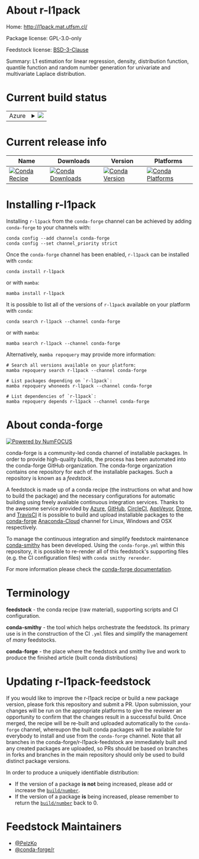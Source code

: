 About r-l1pack
==============

Home: http://l1pack.mat.utfsm.cl/

Package license: GPL-3.0-only

Feedstock license: [BSD-3-Clause](https://github.com/conda-forge/r-l1pack-feedstock/blob/main/LICENSE.txt)

Summary: L1 estimation for linear regression, density, distribution function, quantile function and random number generation for univariate and multivariate Laplace distribution.

Current build status
====================


<table>
    
  <tr>
    <td>Azure</td>
    <td>
      <details>
        <summary>
          <a href="https://dev.azure.com/conda-forge/feedstock-builds/_build/latest?definitionId=14003&branchName=main">
            <img src="https://dev.azure.com/conda-forge/feedstock-builds/_apis/build/status/r-l1pack-feedstock?branchName=main">
          </a>
        </summary>
        <table>
          <thead><tr><th>Variant</th><th>Status</th></tr></thead>
          <tbody><tr>
              <td>linux_64_r_base4.0</td>
              <td>
                <a href="https://dev.azure.com/conda-forge/feedstock-builds/_build/latest?definitionId=14003&branchName=main">
                  <img src="https://dev.azure.com/conda-forge/feedstock-builds/_apis/build/status/r-l1pack-feedstock?branchName=main&jobName=linux&configuration=linux_64_r_base4.0" alt="variant">
                </a>
              </td>
            </tr><tr>
              <td>linux_64_r_base4.1</td>
              <td>
                <a href="https://dev.azure.com/conda-forge/feedstock-builds/_build/latest?definitionId=14003&branchName=main">
                  <img src="https://dev.azure.com/conda-forge/feedstock-builds/_apis/build/status/r-l1pack-feedstock?branchName=main&jobName=linux&configuration=linux_64_r_base4.1" alt="variant">
                </a>
              </td>
            </tr><tr>
              <td>osx_64_r_base4.0</td>
              <td>
                <a href="https://dev.azure.com/conda-forge/feedstock-builds/_build/latest?definitionId=14003&branchName=main">
                  <img src="https://dev.azure.com/conda-forge/feedstock-builds/_apis/build/status/r-l1pack-feedstock?branchName=main&jobName=osx&configuration=osx_64_r_base4.0" alt="variant">
                </a>
              </td>
            </tr><tr>
              <td>osx_64_r_base4.1</td>
              <td>
                <a href="https://dev.azure.com/conda-forge/feedstock-builds/_build/latest?definitionId=14003&branchName=main">
                  <img src="https://dev.azure.com/conda-forge/feedstock-builds/_apis/build/status/r-l1pack-feedstock?branchName=main&jobName=osx&configuration=osx_64_r_base4.1" alt="variant">
                </a>
              </td>
            </tr><tr>
              <td>win_64_r_base4.0</td>
              <td>
                <a href="https://dev.azure.com/conda-forge/feedstock-builds/_build/latest?definitionId=14003&branchName=main">
                  <img src="https://dev.azure.com/conda-forge/feedstock-builds/_apis/build/status/r-l1pack-feedstock?branchName=main&jobName=win&configuration=win_64_r_base4.0" alt="variant">
                </a>
              </td>
            </tr><tr>
              <td>win_64_r_base4.1</td>
              <td>
                <a href="https://dev.azure.com/conda-forge/feedstock-builds/_build/latest?definitionId=14003&branchName=main">
                  <img src="https://dev.azure.com/conda-forge/feedstock-builds/_apis/build/status/r-l1pack-feedstock?branchName=main&jobName=win&configuration=win_64_r_base4.1" alt="variant">
                </a>
              </td>
            </tr>
          </tbody>
        </table>
      </details>
    </td>
  </tr>
</table>

Current release info
====================

| Name | Downloads | Version | Platforms |
| --- | --- | --- | --- |
| [![Conda Recipe](https://img.shields.io/badge/recipe-r--l1pack-green.svg)](https://anaconda.org/conda-forge/r-l1pack) | [![Conda Downloads](https://img.shields.io/conda/dn/conda-forge/r-l1pack.svg)](https://anaconda.org/conda-forge/r-l1pack) | [![Conda Version](https://img.shields.io/conda/vn/conda-forge/r-l1pack.svg)](https://anaconda.org/conda-forge/r-l1pack) | [![Conda Platforms](https://img.shields.io/conda/pn/conda-forge/r-l1pack.svg)](https://anaconda.org/conda-forge/r-l1pack) |

Installing r-l1pack
===================

Installing `r-l1pack` from the `conda-forge` channel can be achieved by adding `conda-forge` to your channels with:

```
conda config --add channels conda-forge
conda config --set channel_priority strict
```

Once the `conda-forge` channel has been enabled, `r-l1pack` can be installed with `conda`:

```
conda install r-l1pack
```

or with `mamba`:

```
mamba install r-l1pack
```

It is possible to list all of the versions of `r-l1pack` available on your platform with `conda`:

```
conda search r-l1pack --channel conda-forge
```

or with `mamba`:

```
mamba search r-l1pack --channel conda-forge
```

Alternatively, `mamba repoquery` may provide more information:

```
# Search all versions available on your platform:
mamba repoquery search r-l1pack --channel conda-forge

# List packages depending on `r-l1pack`:
mamba repoquery whoneeds r-l1pack --channel conda-forge

# List dependencies of `r-l1pack`:
mamba repoquery depends r-l1pack --channel conda-forge
```


About conda-forge
=================

[![Powered by
NumFOCUS](https://img.shields.io/badge/powered%20by-NumFOCUS-orange.svg?style=flat&colorA=E1523D&colorB=007D8A)](https://numfocus.org)

conda-forge is a community-led conda channel of installable packages.
In order to provide high-quality builds, the process has been automated into the
conda-forge GitHub organization. The conda-forge organization contains one repository
for each of the installable packages. Such a repository is known as a *feedstock*.

A feedstock is made up of a conda recipe (the instructions on what and how to build
the package) and the necessary configurations for automatic building using freely
available continuous integration services. Thanks to the awesome service provided by
[Azure](https://azure.microsoft.com/en-us/services/devops/), [GitHub](https://github.com/),
[CircleCI](https://circleci.com/), [AppVeyor](https://www.appveyor.com/),
[Drone](https://cloud.drone.io/welcome), and [TravisCI](https://travis-ci.com/)
it is possible to build and upload installable packages to the
[conda-forge](https://anaconda.org/conda-forge) [Anaconda-Cloud](https://anaconda.org/)
channel for Linux, Windows and OSX respectively.

To manage the continuous integration and simplify feedstock maintenance
[conda-smithy](https://github.com/conda-forge/conda-smithy) has been developed.
Using the ``conda-forge.yml`` within this repository, it is possible to re-render all of
this feedstock's supporting files (e.g. the CI configuration files) with ``conda smithy rerender``.

For more information please check the [conda-forge documentation](https://conda-forge.org/docs/).

Terminology
===========

**feedstock** - the conda recipe (raw material), supporting scripts and CI configuration.

**conda-smithy** - the tool which helps orchestrate the feedstock.
                   Its primary use is in the construction of the CI ``.yml`` files
                   and simplify the management of *many* feedstocks.

**conda-forge** - the place where the feedstock and smithy live and work to
                  produce the finished article (built conda distributions)


Updating r-l1pack-feedstock
===========================

If you would like to improve the r-l1pack recipe or build a new
package version, please fork this repository and submit a PR. Upon submission,
your changes will be run on the appropriate platforms to give the reviewer an
opportunity to confirm that the changes result in a successful build. Once
merged, the recipe will be re-built and uploaded automatically to the
`conda-forge` channel, whereupon the built conda packages will be available for
everybody to install and use from the `conda-forge` channel.
Note that all branches in the conda-forge/r-l1pack-feedstock are
immediately built and any created packages are uploaded, so PRs should be based
on branches in forks and branches in the main repository should only be used to
build distinct package versions.

In order to produce a uniquely identifiable distribution:
 * If the version of a package **is not** being increased, please add or increase
   the [``build/number``](https://docs.conda.io/projects/conda-build/en/latest/resources/define-metadata.html#build-number-and-string).
 * If the version of a package **is** being increased, please remember to return
   the [``build/number``](https://docs.conda.io/projects/conda-build/en/latest/resources/define-metadata.html#build-number-and-string)
   back to 0.

Feedstock Maintainers
=====================

* [@PelzKo](https://github.com/PelzKo/)
* [@conda-forge/r](https://github.com/conda-forge/r/)

